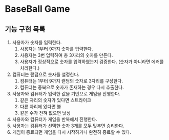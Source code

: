 
# BaseBall Game

## 기능 구현 목록

1. 사용자가 숫자를 입력한다.
   1. 사용자는 1부터 9까지 숫자를 입력한다.
   2. 사용자는 3번 입력하여 총 3자리의 숫자를 만든다.
   3. 사용자가 정상적으로 숫자를 입력하였는지 검증한다. (숫자가 아니라면 에러를 처리한다.)
2. 컴퓨터는 랜덤으로 숫자를 설정한다.
   1. 컴퓨터는 1부터 9까지 랜덤의 숫자로 3자리를 구성한다.
   2. 컴퓨터는 중복으로 숫자가 존재하는 경우 다시 추출한다.
3. 사용자와 컴퓨터가 입력한 값을 기반으로 게임을 진행한다.
   1. 같은 자리의 숫자가 있다면 스트라이크
   2. 다른 자리에 있다면 볼
   3. 같은 수가 전혀 없으면 낫싱
4. 사용자와 컴퓨터가 게임을 반복해서 진행한다.
5. 사용자는 컴퓨터가 선택한 숫자 3개를 모두 맞추면 승리한다.
6. 게임이 종료되면 게임을 다시 시작하거나 완전히 종료할 수 있다.
